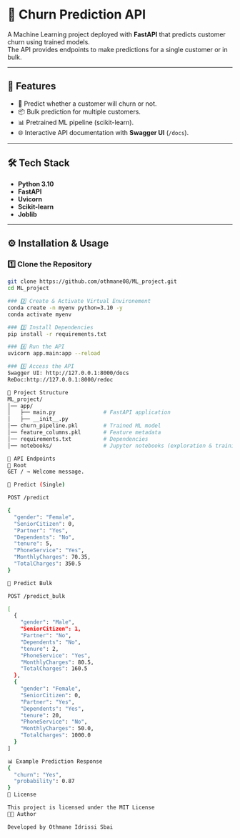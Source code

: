 # 🚀 Churn Prediction API  

A Machine Learning project deployed with **FastAPI** that predicts customer churn using trained models.  
The API provides endpoints to make predictions for a single customer or in bulk.  

---

## 📌 Features  
- 🔮 Predict whether a customer will churn or not.  
- 📦 Bulk prediction for multiple customers.  
- 📊 Pretrained ML pipeline (scikit-learn).  
- 🌐 Interactive API documentation with **Swagger UI** (`/docs`).  

---

## 🛠️ Tech Stack  
- **Python 3.10**  
- **FastAPI**  
- **Uvicorn**  
- **Scikit-learn**  
- **Joblib**  

---

## ⚙️ Installation & Usage  

### 1️⃣ Clone the Repository
```bash
git clone https://github.com/othmane08/ML_project.git
cd ML_project

### 2️⃣ Create & Activate Virtual Environement
conda create -n myenv python=3.10 -y
conda activate myenv

### 3️⃣ Install Dependencies
pip install -r requirements.txt

### 4️⃣ Run the API
uvicorn app.main:app --reload

### 5️⃣ Access the API
Swagger UI: http://127.0.0.1:8000/docs
ReDoc:http://127.0.0.1:8000/redoc

📂 Project Structure
ML_project/
│── app/
│   ├── main.py               # FastAPI application
│   ├── __init__.py
│── churn_pipeline.pkl        # Trained ML model
│── feature_columns.pkl       # Feature metadata
│── requirements.txt          # Dependencies
│── notebooks/                # Jupyter notebooks (exploration & training)

📌 API Endpoints
🔹 Root
GET / → Welcome message.

🔹 Predict (Single)

POST /predict

{
  "gender": "Female",
  "SeniorCitizen": 0,
  "Partner": "Yes",
  "Dependents": "No",
  "tenure": 5,
  "PhoneService": "Yes",
  "MonthlyCharges": 70.35,
  "TotalCharges": 350.5
}

🔹 Predict Bulk

POST /predict_bulk

[
  {
    "gender": "Male",
    "SeniorCitizen": 1,
    "Partner": "No",
    "Dependents": "No",
    "tenure": 2,
    "PhoneService": "Yes",
    "MonthlyCharges": 80.5,
    "TotalCharges": 160.5
  },
  {
    "gender": "Female",
    "SeniorCitizen": 0,
    "Partner": "Yes",
    "Dependents": "Yes",
    "tenure": 20,
    "PhoneService": "No",
    "MonthlyCharges": 50.0,
    "TotalCharges": 1000.0
  }
]

📊 Example Prediction Response
{
  "churn": "Yes",
  "probability": 0.87
}
📜 License

This project is licensed under the MIT License
👨‍💻 Author

Developed by Othmane Idrissi Sbai
